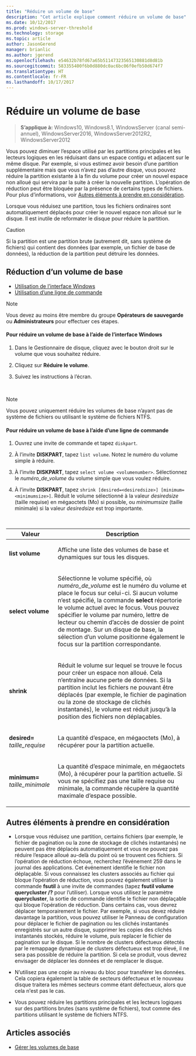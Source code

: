```yaml
---
title: "Réduire un volume de base"
description: "Cet article explique comment réduire un volume de base"
ms.date: 10/12/2017
ms.prod: windows-server-threshold
ms.technology: storage
ms.topic: article
author: JasonGerend
manager: brianlic
ms.author: jgerend
ms.openlocfilehash: e54632b78fd67a65b51147323565130881d8d81b
ms.sourcegitcommit: 583355400f6b0d880dc0ac6bc06f0efb50d674f7
ms.translationtype: HT
ms.contentlocale: fr-FR
ms.lasthandoff: 10/17/2017
---
```

# <a name="shrink-a-basic-volume"></a>Réduire un volume de base

> **S’applique à:** Windows10, Windows8.1, WindowsServer (canal semi-annuel), WindowsServer2016, WindowsServer2012R2, WindowsServer2012

Vous pouvez diminuer l’espace utilisé par les partitions principales et les lecteurs logiques en les réduisant dans un espace contigu et adjacent sur le même disque. Par exemple, si vous estimez avoir besoin d’une partition supplémentaire mais que vous n’avez pas d’autre disque, vous pouvez réduire la partition existante à la fin du volume pour créer un nouvel espace non alloué qui servira par la suite à créer la nouvelle partition. L’opération de réduction peut être bloquée par la présence de certains types de fichiers. Pour plus d’informations, voir [Autres éléments à prendre en considération](#addcon). 

Lorsque vous réduisez une partition, tous les fichiers ordinaires sont automatiquement déplacés pour créer le nouvel espace non alloué sur le disque. Il est inutile de reformater le disque pour réduire la partition.

> [!CAUTION]
> Si la partition est une partition brute (autrement dit, sans système de fichiers) qui contient des données (par exemple, un fichier de base de données), la réduction de la partition peut détruire les données.

## <a name="shrinking-a-basic-volume"></a>Réduction d’un volume de base

-   [Utilisation de l’interface Windows](#BKMK_WINUI)
-   [Utilisation d’une ligne de commande](#BKMK_CMD)

> [!NOTE]
> Vous devez au moins être membre du groupe **Opérateurs de sauvegarde** ou **Administrateurs** pour effectuer ces étapes.

<a id="BKMK_WINUI"></a>
#### <a name="to-shrink-a-basic-volume-using-the-windows-interface"></a>Pour réduire un volume de base à l’aide de l’interface Windows

1.  Dans le Gestionnaire de disque, cliquez avec le bouton droit sur le volume que vous souhaitez réduire.

2.  Cliquez sur **Réduire le volume**.

3.  Suivez les instructions à l’écran.

<br />

> [!NOTE]
> Vous pouvez uniquement réduire les volumes de base n’ayant pas de système de fichiers ou utilisant le système de fichiers NTFS.

<a id="BKMK_CMD"></a>
#### <a name="to-shrink-a-basic-volume-using-a-command-line"></a>Pour réduire un volume de base à l’aide d’une ligne de commande

1.  Ouvrez une invite de commande et tapez `diskpart`.

2.  À l’invite **DISKPART**, tapez `list volume`. Notez le numéro du volume simple à réduire.

3.  À l’invite **DISKPART**, tapez `select volume <volumenumber>`. Sélectionnez le *numéro_de_volume* du volume simple que vous voulez réduire.

4.  À l’invite **DISKPART**, tapez `shrink [desired=<desiredsize>] [minimum=<minimumsize>]`. Réduit le volume sélectionné à la valeur *desiredsize* (taille requise) en mégaoctets (Mo) si possible, ou *minimumsize* (taille minimale) si la valeur *desiredsize* est trop importante.

<br />

| Valeur | Description|
|---|---|
| <p>**list volume**</p> | <p>Affiche une liste des volumes de base et dynamiques sur tous les disques.</p>|
| <p>**select volume**</p> | <p>Sélectionne le volume spécifié, où <em>numéro_de_volume</em> est le numéro du volume et place le focus sur celui-ci. Si aucun volume n’est spécifié, la commande **select** répertorie le volume actuel avec le focus. Vous pouvez spécifier le volume par numéro, lettre de lecteur ou chemin d’accès de dossier de point de montage. Sur un disque de base, la sélection d’un volume positionne également le focus sur la partition correspondante.</p> |
| <p>**shrink**</p> | <p>Réduit le volume sur lequel se trouve le focus pour créer un espace non alloué. Cela n’entraîne aucune perte de données. Si la partition inclut les fichiers ne pouvant être déplacés (par exemple, le fichier de pagination ou la zone de stockage de clichés instantanés), le volume est réduit jusqu’à la position des fichiers non déplaçables. |
| <p>**desired=** <em>taille_requise</em></p> | <p>La quantité d’espace, en mégaoctets (Mo), à récupérer pour la partition actuelle.</p> |
| <p>**minimum=** <em>taille_minimale</em></p> | <p>La quantité d’espace minimale, en mégaoctets (Mo), à récupérer pour la partition actuelle. Si vous ne spécifiez pas une taille requise ou minimale, la commande récupère la quantité maximale d’espace possible.</p> 

<a id="addcon"></a>

## <a name="additional-considerations"></a>Autres éléments à prendre en considération

-   Lorsque vous réduisez une partition, certains fichiers (par exemple, le fichier de pagination ou la zone de stockage de clichés instantanés) ne peuvent pas être déplacés automatiquement et vous ne pouvez pas réduire l’espace alloué au-delà du point où se trouvent ces fichiers. Si l’opération de réduction échoue, recherchez l’événement 259 dans le journal des applications. Cet événement identifie le fichier non déplaçable. Si vous connaissez les clusters associés au fichier qui bloque l’opération de réduction, vous pouvez également utiliser la commande **fsutil** à une invite de commandes (tapez **fsutil volume querycluster /?** pour l’utiliser). Lorsque vous utilisez le paramètre **querycluster**, la sortie de commande identifie le fichier non déplaçable qui bloque l’opération de réduction.
Dans certains cas, vous devrez déplacer temporairement le fichier. Par exemple, si vous devez réduire davantage la partition, vous pouvez utiliser le Panneau de configuration pour déplacer le fichier de pagination ou les clichés instantanés enregistrés sur un autre disque, supprimer les copies des clichés instantanés stockés, réduire le volume, puis replacer le fichier de pagination sur le disque. Si le nombre de clusters défectueux détectés par le remappage dynamique de clusters défectueux est trop élevé, il ne sera pas possible de réduire la partition. Si cela se produit, vous devrez envisager de déplacer les données et de remplacer le disque.

-  N’utilisez pas une copie au niveau du bloc pour transférer les données. Cela copiera également la table de secteurs défectueux et le nouveau disque traitera les mêmes secteurs comme étant défectueux, alors que cela nֹ’est pas le cas.

-   Vous pouvez réduire les partitions principales et les lecteurs logiques sur des partitions brutes (sans système de fichiers), tout comme des partitions utilisant le système de fichiers NTFS.

## <a name="see-also"></a>Articles associés

-   [Gérer les volumes de base](manage-basic-volumes.md)